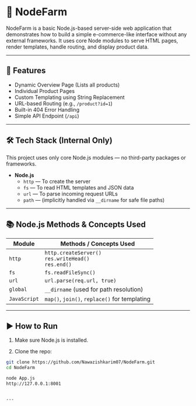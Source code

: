 # 🌱 NodeFarm

NodeFarm is a basic Node.js-based server-side web application that demonstrates how to build a simple e-commerce-like interface without any external frameworks. It uses core Node modules to serve HTML pages, render templates, handle routing, and display product data.


---

## 🚀 Features

- Dynamic Overview Page (Lists all products)
- Individual Product Pages
- Custom Templating using String Replacement
- URL-based Routing (e.g., `/product?id=1`)
- Built-in 404 Error Handling
- Simple API Endpoint (`/api`)

---

## 🛠 Tech Stack (Internal Only)

This project uses only core Node.js modules — no third-party packages or frameworks.

- **Node.js**
  - `http` — To create the server
  - `fs` — To read HTML templates and JSON data
  - `url` — To parse incoming request URLs
  - `path` — (implicitly handled via `__dirname` for safe file paths)

---

## 📚 Node.js Methods & Concepts Used

| Module | Methods / Concepts Used |
|--------|--------------------------|
| `http` | `http.createServer()`<br>`res.writeHead()`<br>`res.end()` |
| `fs` | `fs.readFileSync()` |
| `url` | `url.parse(req.url, true)` |
| `global` | `__dirname` (used for path resolution) |
| `JavaScript` | `map()`, `join()`, `replace()` for templating |

---



## ▶️ How to Run

1. Make sure Node.js is installed.

2. Clone the repo:

```bash
git clone https://github.com/Nawazishkarim07/NodeFarm.git
cd NodeFarm

node App.js
http://127.0.0.1:8001


---
